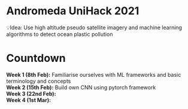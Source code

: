 # Andromeda UniHack 2021 
💡Idea: Use high altitude pseudo satellite imagery and machine learning algorithms to detect ocean plastic pollution

# Countdown 
**Week 1 (8th Feb):** Familiarise ourselves with ML frameworks and basic terminology and concepts \
**Week 2 (15th Feb):** Build own CNN using pytorch framework \
**Week 3 (22nd Feb):** \
**Week 4 (1st Mar):** 

